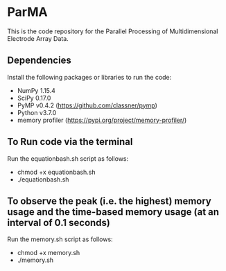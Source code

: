 # ParMA
This is the code repository for the Parallel Processing of Multidimensional Electrode Array Data.

## Dependencies
Install the following packages or libraries to run the code:
- NumPy 1.15.4
- SciPy 0.17.0
- PyMP v0.4.2 (https://github.com/classner/pymp)
- Python v3.7.0
- memory profiler (https://pypi.org/project/memory-profiler/)

## To Run code via the terminal
Run the equationbash.sh script as follows:
- chmod +x equationbash.sh
- ./equationbash.sh 

## To observe the peak (i.e. the highest) memory usage and the time-based memory usage (at an interval of 0.1 seconds)
Run the memory.sh script as follows:
- chmod +x memory.sh 
- ./memory.sh

